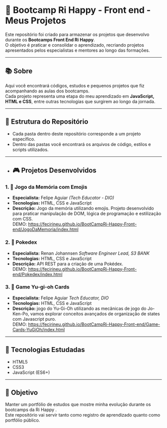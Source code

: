 # 🚀 Bootcamp Ri Happy - Front end - Meus Projetos

Este repositório foi criado para armazenar os projetos que desenvolvo durante os **Bootcamps Front End Ri Happy**.  
O objetivo é praticar e consolidar o aprendizado, recriando projetos apresentados pelos especialistas e mentores ao longo das formações.

---

## 📚 Sobre
Aqui você encontrará códigos, estudos e pequenos projetos que fiz acompanhando as aulas dos bootcamps.  
Cada projeto representa uma etapa do meu aprendizado em **JavaScript, HTML e CSS**, entre outras tecnologias que surgirem ao longo da jornada.

---

## 📂 Estrutura do Repositório
- Cada pasta dentro deste repositório corresponde a um projeto específico.
- Dentro das pastas você encontrará os arquivos de código, estilos e scripts utilizados.

---

- ## 🎮 Projetos Desenvolvidos
### 1. 🧩 Jogo da Memória com Emojis  
- **Especialista:** Felipe Aguiar *(Tech Educator - DIO)*  
- **Tecnologias:** HTML, CSS e JavaScript  
- **Descrição:** Jogo da memória utilizando emojis. Projeto desenvolvido para praticar manipulação de DOM, lógica de programação e estilização com CSS.  
DEMO: https://fecirineu.github.io/BootCampRi-Happy-Front-end/JogoDaMemoria/index.html

### 2. 🧩 Pokedex 
- **Especialista:** Renan Johannsen  *Software Engineer Lead, S3 BANK*  
- **Tecnologias:** HTML, CSS e JavaScript  
- **Descrição:** API REST para a criação de uma Pokédex.  
DEMO: https://fecirineu.github.io/BootCampRi-Happy-Front-end/Pokedex/index.html

### 3. 🧩 Game Yu-gi-oh Cards 
- **Especialista:** Felipe Aguiar  *Tech Educator, DIO*  
- **Tecnologias:** HTML, CSS e JavaScript  
- **Descrição:** jogo do Yu-Gi-Oh utilizando as mecânicas de jogo do Jo-Ken-Po,
vamos explorar conceitos avançados de organização de states com Javascript puro.  
DEMO: https://fecirineu.github.io/BootCampRi-Happy-Front-end/Game-Cards-YuGiOh/index.html
---

## 🚀 Tecnologias Estudadas
- HTML5  
- CSS3  
- JavaScript (ES6+)  
---

## 📌 Objetivo
Manter um portfólio de estudos que mostre minha evolução durante os bootcamps da Ri Happy .  
Este repositório vai servir tanto como registro de aprendizado quanto como portfólio público.


